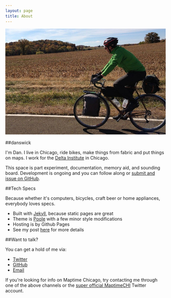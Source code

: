 ```yaml
---
layout: page
title: About
---
```


![the ol' me](/assets/selfie.jpg)

##danswick

I'm Dan. I live in Chicago, ride bikes, make things from fabric and put things on maps. I work for the [Delta Institute](http://www.delta-institute.org) in Chicago.  

This space is part experiment, documentation, memory aid, and sounding board. Development is ongoing and you can follow along or [submit and issue on GitHub](https://github.com/danswick/danswick.github.io/issues?state=open). 

##Tech Specs 

Because whether it's computers, bicycles, craft beer or home appliances, everybody loves specs. 

- Built with [Jekyll](http://jekyllrb.com), because static pages are great
- Theme is [Poole](http://github.com/poole/poole) with a few minor style modifications 
- Hosting is by Github Pages
- See my post [here](http://danswick.com/2014/06/27/setup/) for more details 


##Want to talk?

<!--- Insert visual here -- danswick@danswick.com -- twitter/github, email, website visual thing. requires email forwarding -->
You can get a hold of me via:

- [Twitter](https://twitter.com/DanSwick)
- [GitHub](https://github.com/danswick/)
- [Email](mailto:dan.swick+personal_site@gmail.com)

If you're looking for info on Maptime Chicago, try contacting me through one of the above channels or the [super official MaptimeCHI](http://twitter.com/MaptimeCHI) Twitter account.